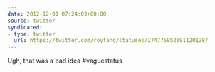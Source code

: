 ```yaml
---
date: 2012-12-01 07:24:03+00:00
source: twitter
syndicated:
- type: twitter
  url: https://twitter.com/roytang/statuses/274775852691120128/
---
```


Ugh, that was a bad idea #vaguestatus